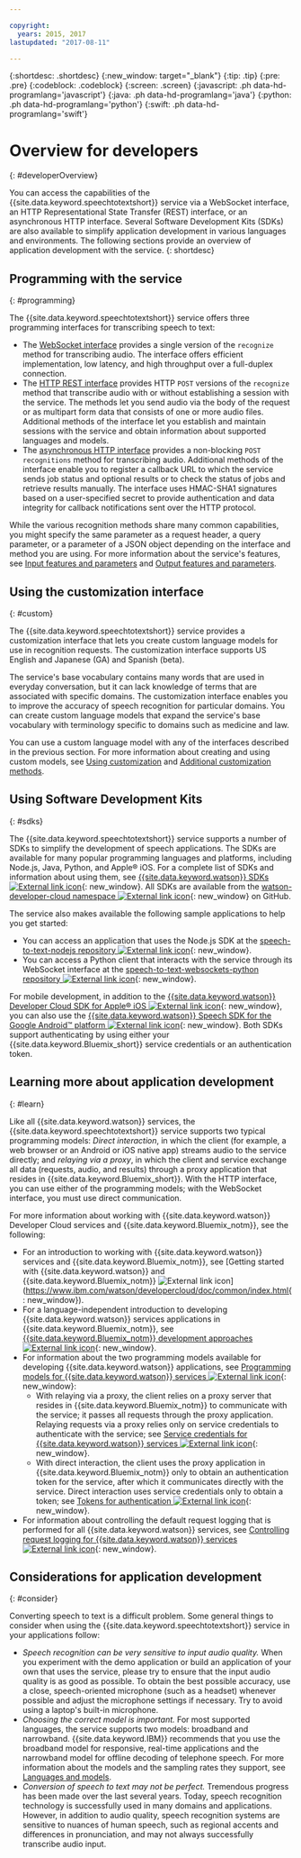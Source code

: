 ```yaml
---

copyright:
  years: 2015, 2017
lastupdated: "2017-08-11"

---
```


{:shortdesc: .shortdesc}
{:new_window: target="_blank"}
{:tip: .tip}
{:pre: .pre}
{:codeblock: .codeblock}
{:screen: .screen}
{:javascript: .ph data-hd-programlang='javascript'}
{:java: .ph data-hd-programlang='java'}
{:python: .ph data-hd-programlang='python'}
{:swift: .ph data-hd-programlang='swift'}

# Overview for developers
{: #developerOverview}

You can access the capabilities of the {{site.data.keyword.speechtotextshort}} service via a WebSocket interface, an HTTP Representational State Transfer (REST) interface, or an asynchronous HTTP interface. Several Software Development Kits (SDKs) are also available to simplify application development in various languages and environments. The following sections provide an overview of application development with the service.
{: shortdesc}

## Programming with the service
{: #programming}

The {{site.data.keyword.speechtotextshort}} service offers three programming interfaces for transcribing speech to text:

-   The [WebSocket interface](/docs/services/speech-to-text/websockets.html) provides a single version of the `recognize` method for transcribing audio. The interface offers efficient implementation, low latency, and high throughput over a full-duplex connection.
-   The [HTTP REST interface](/docs/services/speech-to-text/http.html) provides HTTP `POST` versions of the `recognize` method that transcribe audio with or without establishing a session with the service. The methods let you send audio via the body of the request or as multipart form data that consists of one or more audio files. Additional methods of the interface let you establish and maintain sessions with the service and obtain information about supported languages and models.
-   The [asynchronous HTTP interface](/docs/services/speech-to-text/async.html) provides a non-blocking `POST recognitions` method for transcribing audio. Additional methods of the interface enable you to register a callback URL to which the service sends job status and optional results or to check the status of jobs and retrieve results manually. The interface uses HMAC-SHA1 signatures based on a user-specified secret to provide authentication and data integrity for callback notifications sent over the HTTP protocol.

While the various recognition methods share many common capabilities, you might specify the same parameter as a request header, a query parameter, or a parameter of a JSON object depending on the interface and method you are using. For more information about the service's features, see [Input features and parameters](/docs/services/speech-to-text/input.html) and [Output features and parameters](/docs/services/speech-to-text/output.html).

## Using the customization interface
{: #custom}

The {{site.data.keyword.speechtotextshort}} service provides a customization interface that lets you create custom language models for use in recognition requests. The customization interface supports US English and Japanese (GA) and Spanish (beta).

The service's base vocabulary contains many words that are used in everyday conversation, but it can lack knowledge of terms that are associated with specific domains. The customization interface enables you to improve the accuracy of speech recognition for particular domains. You can create custom language models that expand the service's base vocabulary with terminology specific to domains such as medicine and law.

You can use a custom language model with any of the interfaces described in the previous section. For more information about creating and using custom models, see [Using customization](/docs/services/speech-to-text/custom.html) and [Additional customization methods](/docs/services/speech-to-text/custom-methods.html).

## Using Software Development Kits
{: #sdks}

The {{site.data.keyword.speechtotextshort}} service supports a number of SDKs to simplify the development of speech applications. The SDKs are available for many popular programming languages and platforms, including Node.js, Java, Python, and Apple&reg; iOS. For a complete list of SDKs and information about using them, see [{{site.data.keyword.watson}} SDKs ![External link icon](../../icons/launch-glyph.svg "External link icon")](https://www.ibm.com/watson/developercloud/doc/common/getting-started-sdks.html){: new_window}. All SDKs are available from the [watson-developer-cloud namespace ![External link icon](../../icons/launch-glyph.svg "External link icon")](https://github.com/watson-developer-cloud){: new_window} on GitHub.

The service also makes available the following sample applications to help you get started:

-   You can access an application that uses the Node.js SDK at the [speech-to-text-nodejs repository ![External link icon](../../icons/launch-glyph.svg "External link icon")](https://github.com/watson-developer-cloud/speech-to-text-nodejs){: new_window}.
-   You can access a Python client that interacts with the service through its WebSocket interface at the [speech-to-text-websockets-python repository ![External link icon](../../icons/launch-glyph.svg "External link icon")](https://github.com/watson-developer-cloud/speech-to-text-websockets-python){: new_window}.

For mobile development, in addition to the [{{site.data.keyword.watson}} Developer Cloud SDK for Apple&reg; iOS ![External link icon](../../icons/launch-glyph.svg "External link icon")](https://github.com/watson-developer-cloud/ios-sdk){: new_window}, you can also use the [{{site.data.keyword.watson}} Speech SDK for the Google Android&trade; platform ![External link icon](../../icons/launch-glyph.svg "External link icon")](https://github.com/watson-developer-cloud/speech-android-sdk){: new_window}. Both SDKs support authenticating by using either your {{site.data.keyword.Bluemix_short}} service credentials or an authentication token.

## Learning more about application development
{: #learn}

Like all {{site.data.keyword.watson}} services, the {{site.data.keyword.speechtotextshort}} service supports two typical programming models: *Direct interaction*, in which the client (for example, a web browser or an Android or iOS native app) streams audio to the service directly; and *relaying via a proxy*, in which the client and service exchange all data (requests, audio, and results) through a proxy application that resides in {{site.data.keyword.Bluemix_short}}. With the HTTP interface, you can use either of the programming models; with the WebSocket interface, you must use direct communication.

For more information about working with {{site.data.keyword.watson}} Developer Cloud services and {{site.data.keyword.Bluemix_notm}}, see the following:

-   For an introduction to working with {{site.data.keyword.watson}} services and {{site.data.keyword.Bluemix_notm}}, see [Getting started with {{site.data.keyword.watson}} and {{site.data.keyword.Bluemix_notm}} ![External link icon](../../icons/launch-glyph.svg "External link icon")](https://www.ibm.com/watson/developercloud/doc/common/index.html{: new_window}).
-   For a language-independent introduction to developing {{site.data.keyword.watson}} services applications in {{site.data.keyword.Bluemix_notm}}, see [{{site.data.keyword.Bluemix_notm}} development approaches ![External link icon](../../icons/launch-glyph.svg "External link icon")](https://www.ibm.com/watson/developercloud/doc/common/getting-started-bluemix.html){: new_window}.
-   For information about the two programming models available for developing {{site.data.keyword.watson}} applications, see [Programming models for {{site.data.keyword.watson}} services ![External link icon](../../icons/launch-glyph.svg "External link icon")](https://www.ibm.com/watson/developercloud/doc/common/getting-started-develop.html){: new_window}:
    -   With relaying via a proxy, the client relies on a proxy server that resides in {{site.data.keyword.Bluemix_notm}} to communicate with the service; it passes all requests through the proxy application. Relaying requests via a proxy relies only on service credentials to authenticate with the service; see [Service credentials for {{site.data.keyword.watson}} services ![External link icon](../../icons/launch-glyph.svg "External link icon")](https://www.ibm.com/watson/developercloud/doc/common/getting-started-credentials.html){: new_window}.
    -   With direct interaction, the client uses the proxy application in {{site.data.keyword.Bluemix_notm}} only to obtain an authentication token for the service, after which it communicates directly with the service. Direct interaction uses service credentials only to obtain a token; see [Tokens for authentication ![External link icon](../../icons/launch-glyph.svg "External link icon")](https://www.ibm.com/watson/developercloud/doc/common/getting-started-tokens.html){: new_window}.
-   For information about controlling the default request logging that is performed for all {{site.data.keyword.watson}} services, see [Controlling request logging for {{site.data.keyword.watson}} services ![External link icon](../../icons/launch-glyph.svg "External link icon")](https://www.ibm.com/watson/developercloud/doc/common/getting-started-logging.html){: new_window}.

## Considerations for application development
{: #consider}

Converting speech to text is a difficult problem. Some general things to consider when using the {{site.data.keyword.speechtotextshort}} service in your applications follow:

-   *Speech recognition can be very sensitive to input audio quality.* When you experiment with the demo application or build an application of your own that uses the service, please try to ensure that the input audio quality is as good as possible. To obtain the best possible accuracy, use a close, speech-oriented microphone (such as a headset) whenever possible and adjust the microphone settings if necessary. Try to avoid using a laptop's built-in microphone.
-   *Choosing the correct model is important.* For most supported languages, the service supports two models: broadband and narrowband. {{site.data.keyword.IBM}} recommends that you use the broadband model for responsive, real-time applications and the narrowband model for offline decoding of telephone speech. For more information about the models and the sampling rates they support, see [Languages and models](/docs/services/speech-to-text/input.html#models).
-   *Conversion of speech to text may not be perfect.* Tremendous progress has been made over the last several years. Today, speech recognition technology is successfully used in many domains and applications. However, in addition to audio quality, speech recognition systems are sensitive to nuances of human speech, such as regional accents and differences in pronunciation, and may not always successfully transcribe audio input.
